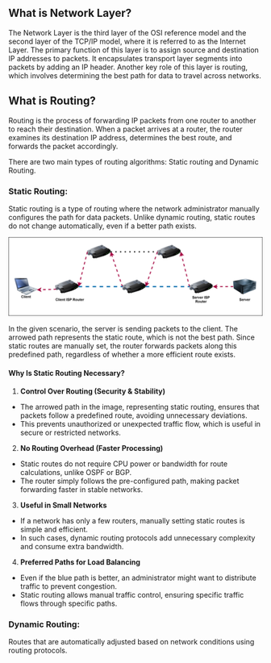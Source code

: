 ## What is Network Layer?

The Network Layer is the third layer of the OSI reference model and the second layer of the TCP/IP model, where it is referred to as the Internet Layer. The primary function of this layer is to assign source and destination IP addresses to packets. It encapsulates transport layer segments into packets by adding an IP header. Another key role of this layer is routing, which involves determining the best path for data to travel across networks.

## What is Routing?
Routing is the process of forwarding IP packets from one router to another to reach their destination. When a packet arrives at a router, the router examines its destination IP address, determines the best route, and forwards the packet accordingly.

There are two main types of routing algorithms: Static routing and Dynamic Routing.

### **Static Routing:**
Static routing is a type of routing where the network administrator manually configures the path for data packets. Unlike dynamic routing, static routes do not change automatically, even if a better path exists.

![](SVGs/NetworkTheoryStatic.drawio.svg)

In the given scenario, the server is sending packets to the client. The arrowed path represents the static route, which is not the best path. Since static routes are manually set, the router forwards packets along this predefined path, regardless of whether a more efficient route exists.

#### Why Is Static Routing Necessary?
1. **Control Over Routing (Security & Stability)**
* The arrowed path in the image, representing static routing, ensures that packets follow a predefined route, avoiding unnecessary deviations.
* This prevents unauthorized or unexpected traffic flow, which is useful in secure or restricted networks.

2. **No Routing Overhead (Faster Processing)**
* Static routes do not require CPU power or bandwidth for route calculations, unlike OSPF or BGP.
* The router simply follows the pre-configured path, making packet forwarding faster in stable networks.

3. **Useful in Small Networks**
* If a network has only a few routers, manually setting static routes is simple and efficient.
* In such cases, dynamic routing protocols add unnecessary complexity and consume extra bandwidth.

4. **Preferred Paths for Load Balancing**
* Even if the blue path is better, an administrator might want to distribute traffic to prevent congestion.
* Static routing allows manual traffic control, ensuring specific traffic flows through specific paths.
### **Dynamic Routing:** 
Routes that are automatically adjusted based on network conditions using routing protocols.